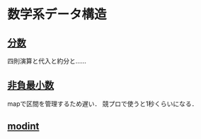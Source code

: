 # 数学系データ構造
## <a href="./frac.md">分数</a>
四則演算と代入と約分と……
## <a href="./mex.md">非負最小数</a>
mapで区間を管理するため遅い．
競プロで使うと1秒くらいになる．
## <a href="./modint.md">modint</a>
